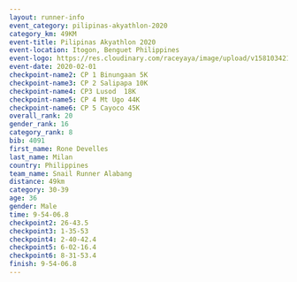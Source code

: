 ```yaml
--- 
layout: runner-info 
event_category: pilipinas-akyathlon-2020 
category_km: 49KM 
event-title: Pilipinas Akyathlon 2020 
event-location: Itogon, Benguet Philippines 
event-logo: https://res.cloudinary.com/raceyaya/image/upload/v1581034212/logo/ph-akyathlon_ldmu3f.png 
event-date: 2020-02-01 
checkpoint-name2: CP 1 Binungaan 5K 
checkpoint-name3: CP 2 Salipapa 10K 
checkpoint-name4: CP3 Lusod  18K 
checkpoint-name5: CP 4 Mt Ugo 44K 
checkpoint-name6: CP 5 Cayoco 45K 
overall_rank: 20
gender_rank: 16
category_rank: 8
bib: 4091
first_name: Rone Develles 
last_name: Milan
country: Philippines
team_name: Snail Runner Alabang
distance: 49km
category: 30-39
age: 36
gender: Male
time: 9-54-06.8
checkpoint2: 26-43.5
checkpoint3: 1-35-53
checkpoint4: 2-40-42.4
checkpoint5: 6-02-16.4
checkpoint6: 8-31-53.4
finish: 9-54-06.8
--- 
```

